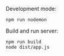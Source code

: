 Development mode:
```
npm run nodemon
```

Build and run server:
```
npm run build
node dist/app.js
```